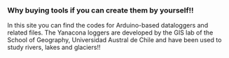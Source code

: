 ### Why buying tools if you can create them by yourself!!
In this site you can find the codes for Arduino-based dataloggers and related files. The Yanacona loggers are
developed by the GIS lab of the School of Geography, Universidad Austral de Chile and have been used to study rivers, lakes and glaciers!!

